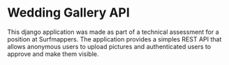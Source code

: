 # Wedding Gallery API
This django application was made as part of a technical assessment for a position at Surfmappers. The application provides a simples REST API that allows anonymous users to upload pictures and authenticated users to approve and make them visible.
